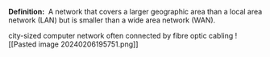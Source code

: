 **Definition:** 
 A network that covers a larger geographic area than a local area network (LAN) but is smaller than a wide area network (WAN).

city-sized computer network often connected by fibre optic cabling
![[Pasted image 20240206195751.png]]